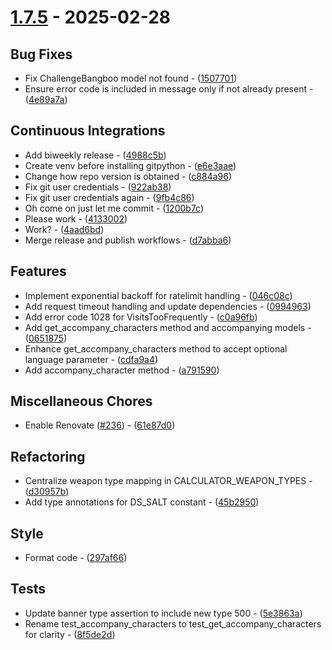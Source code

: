 # [1.7.5](https://github.com/thesadru/genshin.py/compare/v1.7.4..v1.7.5) - 2025-02-28

## Bug Fixes

- Fix ChallengeBangboo model not found - ([1507701](https://github.com/thesadru/genshin.py/commit/15077010b36974fb40b60792191f5158a9009b15))
- Ensure error code is included in message only if not already present - ([4e89a7a](https://github.com/thesadru/genshin.py/commit/4e89a7acf8f7c7573839c49098f026fbf0397e79))

## Continuous Integrations

- Add biweekly release - ([4988c5b](https://github.com/thesadru/genshin.py/commit/4988c5be16a2d673211acd089f820e4e0e18c0aa))
- Create venv before installing gitpython - ([e6e3aae](https://github.com/thesadru/genshin.py/commit/e6e3aaea7c537fd325fbd63f099ca2c3360eb9a9))
- Change how repo version is obtained - ([c884a96](https://github.com/thesadru/genshin.py/commit/c884a960833d489540d64eaf5318491839e9ae74))
- Fix git user credentials - ([922ab38](https://github.com/thesadru/genshin.py/commit/922ab38ee43aed80289541be3a644f90b9351a2e))
- Fix git user credentials again - ([9fb4c86](https://github.com/thesadru/genshin.py/commit/9fb4c86105625f0b7973063547acbeebb6123ef5))
- Oh come on just let me commit - ([1200b7c](https://github.com/thesadru/genshin.py/commit/1200b7ca36a1fb43837e39ddf0b4aad63260e345))
- Please work - ([4133002](https://github.com/thesadru/genshin.py/commit/4133002370a0980c58818eed8cdf57c15ff09a7f))
- Work? - ([4aad6bd](https://github.com/thesadru/genshin.py/commit/4aad6bd839651dcba3c3f20f8b8251e458b019fe))
- Merge release and publish workflows - ([d7abba6](https://github.com/thesadru/genshin.py/commit/d7abba6b39ec8b89aa08b89742edd65f5023b29d))

## Features

- Implement exponential backoff for ratelimit handling - ([046c08c](https://github.com/thesadru/genshin.py/commit/046c08ccfee76bb9d9cfce9ed3bd25869670d345))
- Add request timeout handling and update dependencies - ([0994963](https://github.com/thesadru/genshin.py/commit/0994963d255c16ca41f55080e82bf191f4079661))
- Add error code 1028 for VisitsTooFrequently - ([c0a96fb](https://github.com/thesadru/genshin.py/commit/c0a96fb67215fa2a27108341f3333a42b18daf23))
- Add get_accompany_characters method and accompanying models - ([0651875](https://github.com/thesadru/genshin.py/commit/0651875fae113afcd38e13792b46a575d150ca0e))
- Enhance get_accompany_characters method to accept optional language parameter - ([cdfa9a4](https://github.com/thesadru/genshin.py/commit/cdfa9a43df283edae598b8fdb4c80af0e5dcc565))
- Add accompany_character method - ([a791590](https://github.com/thesadru/genshin.py/commit/a7915907917c6ec4010b2fc456ed9908396f3e6e))

## Miscellaneous Chores

- Enable Renovate ([#236](https://github.com/thesadru/genshin.py/issues/236)) - ([61e87d0](https://github.com/thesadru/genshin.py/commit/61e87d0a7e197a014dc07aefb4304f662b5d6083))

## Refactoring

- Centralize weapon type mapping in CALCULATOR_WEAPON_TYPES - ([d30957b](https://github.com/thesadru/genshin.py/commit/d30957b86579bb1db30372499824b5e2ffc9f34c))
- Add type annotations for DS_SALT constant - ([45b2950](https://github.com/thesadru/genshin.py/commit/45b29508ca558e124fa237c62b77dd1878a6be29))

## Style

- Format code - ([297af66](https://github.com/thesadru/genshin.py/commit/297af6662c538fdcb01ced6d81fce5175b37c7f7))

## Tests

- Update banner type assertion to include new type 500 - ([5e3863a](https://github.com/thesadru/genshin.py/commit/5e3863a4bf1ff0fd52c9b217b2bd7d590c7a799d))
- Rename test_accompany_characters to test_get_accompany_characters for clarity - ([8f5de2d](https://github.com/thesadru/genshin.py/commit/8f5de2daeb8f8d1310ad28c705b8a1178f8c9fd9))

